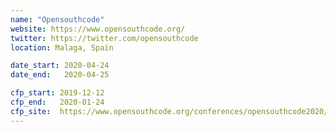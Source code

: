 ```yaml
---
name: "Opensouthcode"
website: https://www.opensouthcode.org/
twitter: https://twitter.com/opensouthcode
location: Malaga, Spain

date_start: 2020-04-24
date_end:   2020-04-25

cfp_start: 2019-12-12
cfp_end:   2020-01-24
cfp_site:  https://www.opensouthcode.org/conferences/opensouthcode2020/program/proposals/new
---
```

